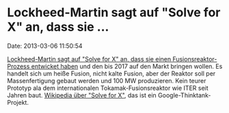Lockheed-Martin sagt auf \"Solve for X\" an, dass sie \...
==========================================================

Date: 2013-03-06 11:50:54

[Lockheed-Martin sagt auf \"Solve for X\" an, dass sie einen
Fusionsreaktor-Prozess entwicket
haben](http://www.youtube.com/watch?v=JAsRFVbcyUY) und den bis 2017 auf
den Markt bringen wollen. Es handelt sich um heiße Fusion, nicht kalte
Fusion, aber der Reaktor soll per Massenfertigung gebaut werden und 100
MW produzieren. Kein teurer Prototyp ala dem internationalen
Tokamak-Fusionsreaktor wie ITER seit Jahren baut. [Wikipedia über
\"Solve for X\"](http://en.wikipedia.org/wiki/Solve_for_X), das ist ein
Google-Thinktank-Projekt.
